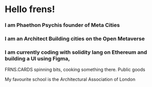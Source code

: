 # Hello frens!
### I am Phaethon Psychis founder of Meta Cities
### I am an Architect  Building cities on the Open Metaverse 
### I am currently coding with solidity lang on Ethereum and building a UI using Figma, 
FRNS.CARDS spinning bits, cooking something there. Public goods

My favourite school is the Architectural Association of London
